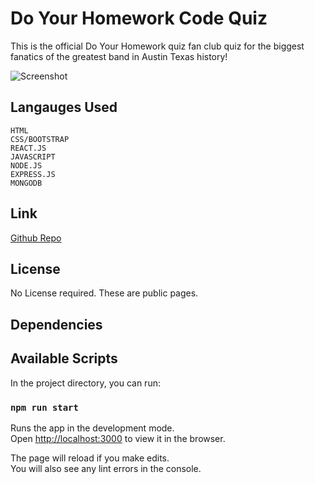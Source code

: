 # Do Your Homework Code Quiz
This is the official Do Your Homework quiz fan club quiz for the biggest fanatics of the greatest band in Austin Texas history!

![Screenshot]()

## Langauges Used
````
HTML 
CSS/BOOTSTRAP
REACT.JS
JAVASCRIPT
NODE.JS
EXPRESS.JS
MONGODB
````

## Link
[Github Repo](https://github.com/BrennanPredmore/code_quiz_react)

## License
No License required. These are public pages. 

## Dependencies

## Available Scripts

In the project directory, you can run:

### `npm run start`

Runs the app in the development mode.<br />
Open [http://localhost:3000](http://localhost:3000) to view it in the browser.

The page will reload if you make edits.<br />
You will also see any lint errors in the console.
